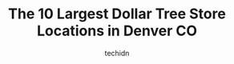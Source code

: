 ---
layout: ampstory
image: https://i0.wp.com/www.depkes.org/wp-content/uploads/2023/06/dollar-tree-0-in-denver-co-1685965462.jpeg?resize=640,853
author: techidn
featured: false
description: Discover the impressive array of Dollar Tree options in Denver CO, where you can find 10 of the largest Dollar Tree establishments in the area. From renowned classics to hidden gems, Denver 
title: The 10 Largest Dollar Tree Store Locations in Denver CO
cover:
   title: The 10 Largest Dollar Tree Store Locations in Denver CO
   subtitle: Rickpate
   background: https://www.depkes.org/wp-content/uploads/2023/06/dollar-tree-0-in-denver-co-1685965462.jpeg

pages: 
 - layout: thirds
   top: <h1>#1 Dollar Tree</h1>
   bottom: "<p>This is the worst Dollar Tree I have ever been too. There are constantly homeless hanging out in front, and there is trash everywhere.The store itself looks like it has b</p>"
   background: https://www.depkes.org/wp-content/uploads/2023/06/dollar-tree-1-in-denver-co-1685965462.jpeg
   backgroundblur: true
 - layout: thirds
   top: <h1>#2 Dollar Tree</h1>
   bottom: "<p>6000 E 64th Ave, Commerce City, CO 80022, United States</p>"
   background: https://www.depkes.org/wp-content/uploads/2023/06/dollar-tree-2-in-denver-co-1685965463.jpeg
   cta:
      link: https://www.depkes.org/blog/the-10-largest-dollar-tree-store-locations-in-denver-co/
      text: The 10 Largest Dollar Tree Store Locations in Denver CO
 - layout: thirds
   top: <h1>#3 Dollar Tree</h1>
   bottom: "<p>1951 S Wadsworth Blvd, Lakewood, CO 80227, United States</p>"
   background: https://www.depkes.org/wp-content/uploads/2023/06/dollar-tree-3-in-denver-co-1685965463.jpeg
   cta:
      link: https://www.depkes.org/blog/the-10-largest-dollar-tree-store-locations-in-denver-co/
      text: The 10 Largest Dollar Tree Store Locations in Denver CO
 - layout: thirds
   top: <h1>#4 Dollar Tree</h1>
   bottom: "<p>3125 Federal Blvd, Denver, CO 80211, United States</p>"
   background: https://images.unsplash.com/photo-1618005182384-a83a8bd57fbe?ixlib=rb-4.0.3&ixid=MnwxMjA3fDB8MHxwaG90by1wYWdlfHx8fGVufDB8fHx8&auto=format&fit=crop&w=640&h=853&q=80
   cta:
      link: https://www.depkes.org/blog/the-10-largest-dollar-tree-store-locations-in-denver-co/
      text: The 10 Largest Dollar Tree Store Locations in Denver CO
 - layout: thirds
   top: <h1>#5 Dollar Tree</h1>
   bottom: "<p>4385 W Florida Ave, Denver, CO 80219, United States</p>"
   background: https://images.unsplash.com/photo-1632260260864-caf7fde5ec36?ixlib=rb-4.0.3&ixid=MnwxMjA3fDB8MHxwaG90by1wYWdlfHx8fGVufDB8fHx8&auto=format&fit=crop&w=640&h=853&q=80
   cta:
      link: https://www.depkes.org/blog/the-10-largest-dollar-tree-store-locations-in-denver-co/
      text: The 10 Largest Dollar Tree Store Locations in Denver CO
 - layout: thirds
   top: <h1>#6 Dollar Tree</h1>
   bottom: "<p>600 S Holly St Unit 105, Denver, CO 80246, United States</p>"
   background: https://images.unsplash.com/photo-1536745287225-21d689278fd1?ixlib=rb-4.0.3&ixid=MnwxMjA3fDB8MHxwaG90by1wYWdlfHx8fGVufDB8fHx8&auto=format&fit=crop&w=640&h=853&q=80
   cta:
      link: https://www.depkes.org/blog/the-10-largest-dollar-tree-store-locations-in-denver-co/
      text: The 10 Largest Dollar Tree Store Locations in Denver CO
 - layout: thirds
   top: <h1>#7 Dollar Tree</h1>
   bottom: "<p>1155 S Havana St #23, Aurora, CO 80012, United States</p>"
   background: https://images.unsplash.com/photo-1527067829737-402993088e6b?ixlib=rb-4.0.3&ixid=MnwxMjA3fDB8MHxwaG90by1wYWdlfHx8fGVufDB8fHx8&auto=format&fit=crop&w=640&h=853&q=80
   cta:
      link: https://www.depkes.org/blog/the-10-largest-dollar-tree-store-locations-in-denver-co/
      text: The 10 Largest Dollar Tree Store Locations in Denver CO
 - layout: thirds
   middle: Continue reading...
   background: https://images.unsplash.com/photo-1602536052359-ef94c21c5948?ixlib=rb-4.0.3&ixid=MnwxMjA3fDB8MHxwaG90by1wYWdlfHx8fGVufDB8fHx8&auto=format&fit=crop&w=640&h=853&q=80
   cta:
      link: https://www.depkes.org/blog/the-10-largest-dollar-tree-store-locations-in-denver-co/
      text: The 10 Largest Dollar Tree Store Locations in Denver CO
      
---